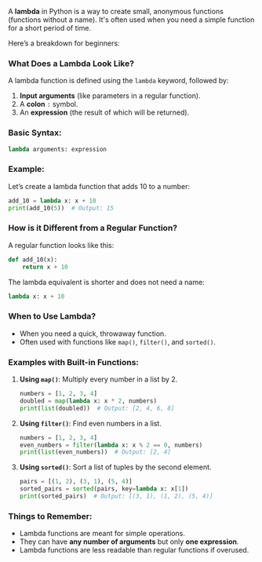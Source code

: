 A **lambda** in Python is a way to create small, anonymous functions (functions without a name). It's often used when you need a simple function for a short period of time.

Here’s a breakdown for beginners:

### What Does a Lambda Look Like?
A lambda function is defined using the `lambda` keyword, followed by:
1. **Input arguments** (like parameters in a regular function).
2. A **colon** `:` symbol.
3. An **expression** (the result of which will be returned).

### Basic Syntax:
```python
lambda arguments: expression
```

### Example:
Let’s create a lambda function that adds 10 to a number:
```python
add_10 = lambda x: x + 10
print(add_10(5))  # Output: 15
```

### How is it Different from a Regular Function?
A regular function looks like this:
```python
def add_10(x):
    return x + 10
```
The lambda equivalent is shorter and does not need a name:
```python
lambda x: x + 10
```

### When to Use Lambda?
- When you need a quick, throwaway function.
- Often used with functions like `map()`, `filter()`, and `sorted()`.

### Examples with Built-in Functions:

1. **Using `map()`**:
   Multiply every number in a list by 2.
   ```python
   numbers = [1, 2, 3, 4]
   doubled = map(lambda x: x * 2, numbers)
   print(list(doubled))  # Output: [2, 4, 6, 8]
   ```

2. **Using `filter()`**:
   Find even numbers in a list.
   ```python
   numbers = [1, 2, 3, 4]
   even_numbers = filter(lambda x: x % 2 == 0, numbers)
   print(list(even_numbers))  # Output: [2, 4]
   ```

3. **Using `sorted()`**:
   Sort a list of tuples by the second element.
   ```python
   pairs = [(1, 2), (3, 1), (5, 4)]
   sorted_pairs = sorted(pairs, key=lambda x: x[1])
   print(sorted_pairs)  # Output: [(3, 1), (1, 2), (5, 4)]
   ```

### Things to Remember:
- Lambda functions are meant for simple operations.
- They can have **any number of arguments** but only **one expression**.
- Lambda functions are less readable than regular functions if overused.

